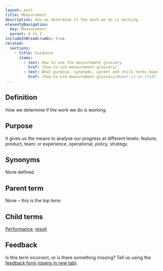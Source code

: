 ```yaml
---
layout: post
title: Measurement
description: How we determine if the work we do is working.
eleventyNavigation:
  key: Measurement
  parent: A to Z
includeInBreadcrumbs: true
related:
  sections:
    - title: Guidance
      items:
        - text: How to use the measurement glossary
          href: /how-to-use-measurement-glossary/
        - text: What purpose, synonyms, parent and child terms mean
          href: /how-to-use-measurement-glossary/#what-is-in-it%3F
---
```


## Definition

How we determine if the work we do is working.

## Purpose

It gives us the means to analyse our progress at different levels: feature, product, team; or experience, operational, policy, strategy.

## Synonyms

None defined

## Parent term

None – this is the top term

## Child terms

[Performance](/a-to-z/performance), [result](/a-to-z/result)


## Feedback

Is this term incorrect, or is there something missing? Tell us using the <a href="https://forms.office.com/Pages/ResponsePage.aspx?id=DpxP-knna0i8NIr6EGM3VnGGqao7aCRJpUj9ujjADTdUM1JPNkEwRUdJUVpLQjhCMVZVQklDRDVHRC4u" target="_blank">feedback form (opens in new tab)</a>.

